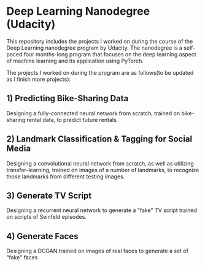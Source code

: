 # Deep Learning Nanodegree (Udacity)

This repository includes the projects I worked on during the course of the Deep Learning nanodegree program by Udacity. The nanodegree is a self-paced four months-long program that focuses on the deep learning aspect of machine learning and its application using PyTorch. 

The projects I worked on during the program are as follows(to be updated as I finish more projects):

## 1) Predicting Bike-Sharing Data
  Designing a fully-connected neural network from scratch, trained on bike-sharing rental data, to predict future rentals.
  
## 2) Landmark Classification & Tagging for Social Media
  Designing a convolutional neural network from scratch, as well as utilizing transfer-learning, trained on images of a number of landmarks, to recognize those landmarks from different testing images.

## 3) Generate TV Script
  Designing a recurrent neural network to generate a "fake" TV script trained on scripts of Seinfeld episodes. 
  
## 4) Generate Faces
  Designing a DCGAN trained on images of real faces to generate a set of "fake" faces

